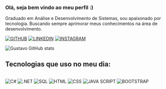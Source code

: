 ### Olá, seja bem vindo ao meu perfil :)

Graduado em Análise e Desenvolvimento de Sistemas, sou apaixonado por tecnologia. Buscando sempre aprimorar meus conhecimentos na área de desenvolvimento.

[![GITHUB](https://img.shields.io/badge/GitHub-100000?style=for-the-badge&logo=github&logoColor=white)](https://github.com/justinogustavo)
[![LINKEDIN](https://img.shields.io/badge/LinkedIn-0077B5?style=for-the-badge&logo=linkedin&logoColor=white)](https://www.linkedin.com/in/luiz-gustavo-49b3a8206/)
[![INSTAGRAM](https://img.shields.io/badge/Instagram-E4405F?style=for-the-badge&logo=instagram&logoColor=white)](https://www.instagram.com/lugustavo16/)

![Gustavo GitHub stats](https://github-readme-stats.vercel.app/api?username=justinogustavo&show_icons=true&theme=dark)

## Tecnologias que uso no meu dia:

<div style="display: inline_block"></br>
<img aling ="center" alt="C#" src= "https://img.shields.io/badge/C%23-239120?style=for-the-badge&logo=c-sharp&logoColor=white">
<img aling ="center" alt=".NET" src="https://img.shields.io/badge/.NET-5C2D91?style=for-the-badge&logo=.net&logoColor=white">
<img aling ="center" alt="SQL" src=" https://img.shields.io/badge/Microsoft%20SQL%20Server-CC2927?style=for-the-badge&logo=microsoft%20sql%20server&logoColor=white">
<img aling ="center" alt="HTML" src="https://img.shields.io/badge/HTML-239120?style=for-the-badge&logo=html5&logoColor=white">
<img aling ="center" alt="CSS" src= "https://img.shields.io/badge/CSS-239120?&style=for-the-badge&logo=css3&logoColor=white">
<img aling ="center" alt="JAVA SCRIPT" src= "https://img.shields.io/badge/JavaScript-323330?style=for-the-badge&logo=javascript&logoColor=F7DF1E">
<img aling ="center" alt="BOOTSTRAP" src= "https://img.shields.io/badge/Bootstrap-563D7C?style=for-the-badge&logo=bootstrap&logoColor=white">
</div></br>


